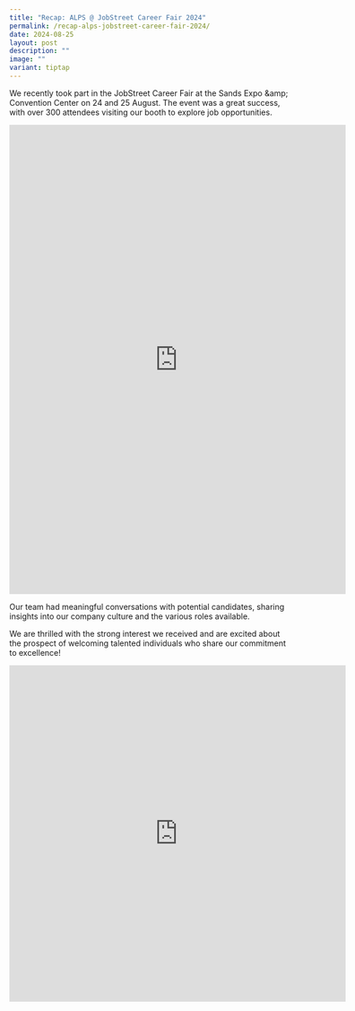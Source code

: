 ```yaml
---
title: "Recap: ALPS @ JobStreet Career Fair 2024"
permalink: /recap-alps-jobstreet-career-fair-2024/
date: 2024-08-25
layout: post
description: ""
image: ""
variant: tiptap
---
```

<p>We recently took part in the JobStreet Career Fair at the Sands Expo &amp;amp;
Convention Center on 24 and 25 August. The event was a great success, with
over 300 attendees visiting our booth to explore job opportunities.</p>
<div class="iframe-wrapper">
<iframe height="837" width="600" allowfullscreen="true" frameborder="0" src="https://docs.google.com/presentation/d/1NsnOKoTlIxPJyqpwyioF2pL6cPyYauwR576cfZRbqRY/embed?start=true&amp;loop=true&amp;delayms=3000"></iframe>
</div>
<p>Our team had meaningful conversations with potential candidates, sharing
insights into our company culture and the various roles available.</p>
<p>We are thrilled with the strong interest we received and are excited about
the prospect of welcoming talented individuals who share our commitment
to excellence!</p>
<div class="iframe-wrapper">
<iframe style="border:none;overflow:hidden" height="600" width="600" allowfullscreen="true" frameborder="0" src="https://www.facebook.com/plugins/video.php?height=314&amp;href=https%3A%2F%2Fwww.facebook.com%2Falpshealthcaresupplychain%2Fvideos%2F1049026070555781%2F&amp;show_text=true&amp;width=560&amp;t=0"></iframe>
</div>
<p></p>